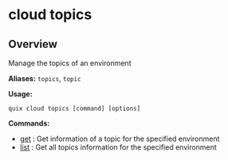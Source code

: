 # cloud topics

## Overview

Manage the topics of an environment

**Aliases:** `topics`, `topic`

**Usage:**

```
quix cloud topics [command] [options]
```

**Commands:**

- [get](get.md) : Get information of a topic for the specified environment
- [list](list.md) : Get all topics information for the specified environment


